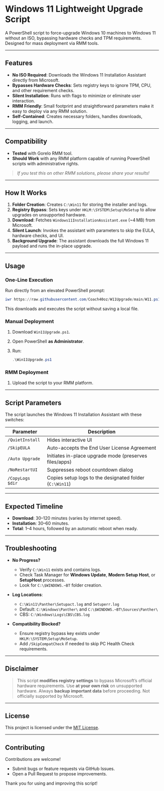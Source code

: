 # Windows 11 Lightweight Upgrade Script

A PowerShell script to force-upgrade Windows 10 machines to Windows 11 without an ISO, bypassing hardware checks and TPM requirements. Designed for mass deployment via RMM tools.

---

## Features

* **No ISO Required**: Downloads the Windows 11 Installation Assistant directly from Microsoft.
* **Bypasses Hardware Checks**: Sets registry keys to ignore TPM, CPU, and other requirement checks.
* **Silent Installation**: Runs with flags to minimize or eliminate user interaction.
* **RMM Friendly**: Small footprint and straightforward parameters make it easy to deploy via any RMM solution.
* **Self-Contained**: Creates necessary folders, handles downloads, logging, and launch.

---

## Compatibility

* **Tested** with Gorelo RMM tool.
* **Should Work** with any RMM platform capable of running PowerShell scripts with administrative rights.

> *If you test this on other RMM solutions, please share your results!*

---

## How It Works

1. **Folder Creation**: Creates `C:\Win11` for storing the installer and logs.
2. **Registry Bypass**: Sets keys under `HKLM:\SYSTEM\Setup\MoSetup` to allow upgrades on unsupported hardware.
3. **Download**: Fetches `Windows11InstallationAssistant.exe` (\~4 MB) from Microsoft.
4. **Silent Launch**: Invokes the assistant with parameters to skip the EULA, hardware checks, and UI.
5. **Background Upgrade**: The assistant downloads the full Windows 11 payload and runs the in-place upgrade.

---

## Usage

### One‑Line Execution

Run directly from an elevated PowerShell prompt:

```powershell
iwr https://raw.githubusercontent.com/Coach40oz/W11Upgrade/main/W11.ps1 -UseBasicParsing | iex
```

This downloads and executes the script without saving a local file.

### Manual Deployment

1. Download `Win11Upgrade.ps1`.
2. Open PowerShell **as Administrator**.
3. Run:

   ```powershell
   .\Win11Upgrade.ps1
   ```

### RMM Deployment

1. Upload the script to your RMM platform.

---

## Script Parameters

The script launches the Windows 11 Installation Assistant with these switches:

| Parameter        | Description                                             |
| ---------------- | ------------------------------------------------------- |
| `/QuietInstall`  | Hides interactive UI                                    |
| `/SkipEULA`      | Auto-accepts the End User License Agreement             |
| `/Auto Upgrade`  | Initiates in-place upgrade mode (preserves files/apps)  |
| `/NoRestartUI`   | Suppresses reboot countdown dialog                      |
| `/CopyLogs $dir` | Copies setup logs to the designated folder (`C:\Win11`) |

---

## Expected Timeline

* **Download**: 30–120 minutes (varies by internet speed).
* **Installation**: 30–60 minutes.
* **Total**: 1–4 hours, followed by an automatic reboot when ready.

---

## Troubleshooting

* **No Progress?**

  * Verify `C:\Win11` exists and contains logs.
  * Check Task Manager for **Windows Update**, **Modern Setup Host**, or **SetupHost** processes.
  * Look for `C:\$WINDOWS.~BT` folder creation.
* **Log Locations**:

  * `C:\Win11\Panther\Setupact.log` and `Setuperr.log`
  * Default: `C:\Windows\Panther\` and `C:\$WINDOWS.~BT\Sources\Panther\`
  * CBS: `C:\Windows\Logs\CBS\CBS.log`
* **Compatibility Blocked?**

  * Ensure registry bypass key exists under `HKLM:\SYSTEM\Setup\MoSetup`.
  * Add `/SkipCompatCheck` if needed to skip PC Health Check requirements.

---

## Disclaimer

> This script **modifies registry settings** to bypass Microsoft’s official hardware requirements.
> Use **at your own risk** on unsupported hardware.
> Always **backup important data** before proceeding.
> Not officially supported by Microsoft.

---

## License

This project is licensed under the [MIT License](LICENSE).

---

## Contributing

Contributions are welcome!

* Submit bugs or feature requests via GitHub Issues.
* Open a Pull Request to propose improvements.

Thank you for using and improving this script!
